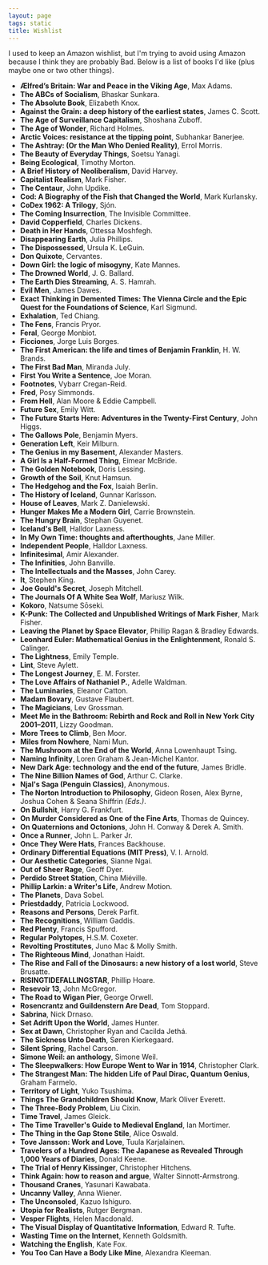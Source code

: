 ```yaml
---
layout: page
tags: static
title: Wishlist
---
```


I used to keep an Amazon wishlist, but I'm trying to avoid using Amazon because I think they are probably Bad. Below is a list of books I'd like (plus maybe one
or two other things).

* **Ælfred’s Britain: War and Peace in the Viking Age**, Max Adams.  
* **The ABCs of Socialism**, Bhaskar Sunkara.  
* **The Absolute Book**, Elizabeth Knox.  
* **Against the Grain: a deep history of the earliest states**, James C. Scott.  
* **The Age of Surveillance Capitalism**, Shoshana Zuboff.  
* **The Age of Wonder**, Richard Holmes.  
* **Arctic Voices: resistance at the tipping point**, Subhankar Banerjee.  
* **The Ashtray: (Or the Man Who Denied Reality)**, Errol Morris.  
* **The Beauty of Everyday Things**, Soetsu Yanagi.  
* **Being Ecological**, Timothy Morton.  
* **A Brief History of Neoliberalism**, David Harvey.  
* **Capitalist Realism**, Mark Fisher.  
* **The Centaur**, John Updike.
* **Cod: A Biography of the Fish that Changed the World**, Mark Kurlansky.  
* **CoDex 1962: A Trilogy**, Sjón.  
* **The Coming Insurrection**, The Invisible Committee.  
* **David Copperfield**, Charles Dickens.
* **Death in Her Hands**, Ottessa Moshfegh.  
* **Disappearing Earth**, Julia Phillips.  
* **The Dispossessed**, Ursula K. LeGuin.  
* **Don Quixote**, Cervantes.  
* **Down Girl: the logic of misogyny**, Kate Mannes.  
* **The Drowned World**, J. G. Ballard.  
* **The Earth Dies Streaming**, A. S. Hamrah.   
* **Evil Men**, James Dawes.  
* **Exact Thinking in Demented Times: The Vienna Circle and the Epic Quest for the Foundations of Science**, Karl Sigmund.  
* **Exhalation**, Ted Chiang.  
* **The Fens**, Francis Pryor.  
* **Feral**, George Monbiot.  
* **Ficciones**, Jorge Luis Borges.  
* **The First American: the life and times of Benjamin Franklin**, H. W. Brands.  
* **The First Bad Man**, Miranda July.  
* **First You Write a Sentence**, Joe Moran.  
* **Footnotes**, Vybarr Cregan-Reid.
* **Fred**, Posy Simmonds.    
* **From Hell**, Alan Moore & Eddie Campbell.  
* **Future Sex**, Emily Witt.  
* **The Future Starts Here: Adventures in the Twenty-First Century**, John Higgs.  
* **The Gallows Pole**, Benjamin Myers.  
* **Generation Left**, Keir Milburn.  
* **The Genius in my Basement**, Alexander Masters.  
* **A Girl Is a Half-Formed Thing**, Eimear McBride.  
* **The Golden Notebook**, Doris Lessing.  
* **Growth of the Soil**, Knut Hamsun.  
* **The Hedgehog and the Fox**, Isaiah Berlin.  
* **The History of Iceland**, Gunnar Karlsson.  
* **House of Leaves**, Mark Z. Danielewski.    
* **Hunger Makes Me a Modern Girl**, Carrie Brownstein.  
* **The Hungry Brain**, Stephan Guyenet.  
* **Iceland's Bell**, Halldor Laxness.  
* **In My Own Time: thoughts and afterthoughts**, Jane Miller.  
* **Independent People**, Halldor Laxness.  
* **Infinitesimal**, Amir Alexander.  
* **The Infinities**, John Banville.  
* **The Intellectuals and the Masses**, John Carey.  
* **It**, Stephen King.  
* **Joe Gould's Secret**, Joseph Mitchell.  
* **The Journals Of A White Sea Wolf**, Mariusz Wilk.  
* **Kokoro**, Natsume Sōseki.  
* **K-Punk: The Collected and Unpublished Writings of Mark Fisher**, Mark Fisher.  
* **Leaving the Planet by Space Elevator**, Phillip Ragan & Bradley Edwards.  
* **Leonhard Euler: Mathematical Genius in the Enlightenment**, Ronald S. Calinger.  
* **The Lightness**, Emily Temple.  
* **Lint**, Steve Aylett.  
* **The Longest Journey**, E. M. Forster.   
* **The Love Affairs of Nathaniel P.**, Adelle Waldman.  
* **The Luminaries**, Eleanor Catton.
* **Madam Bovary**,  Gustave Flaubert.    
* **The Magicians**, Lev Grossman.  
* **Meet Me in the Bathroom: Rebirth and Rock and Roll in New York City 2001–2011**, Lizzy Goodman.  
* **More Trees to Climb**, Ben Moor.  
* **Miles from Nowhere**, Nami Mun.  
* **The Mushroom at the End of the World**, Anna Lowenhaupt Tsing.  
* **Naming Infinity**, Loren Graham & Jean-Michel Kantor.  
* **New Dark Age: technology and the end of the future**, James Bridle.  
* **The Nine Billion Names of God**, Arthur C. Clarke.  
* **Njal's Saga (Penguin Classics)**, Anonymous.  
* **The Norton Introduction to Philosophy**, Gideon Rosen, Alex Byrne, Joshua Cohen & Seana Shiffrin *(Eds.)*.  
* **On Bullshit**, Harry G. Frankfurt.  
* **On Murder Considered as One of the Fine Arts**, Thomas de Quincey.  
* **On Quaternions and Octonions**, John H. Conway & Derek A. Smith.  
* **Once a Runner**, John L. Parker Jr.  
* **Once They Were Hats**, Frances Backhouse.  
* **Ordinary Differential Equations (MIT Press)**, V. I. Arnold.  
* **Our Aesthetic Categories**, Sianne Ngai.  
* **Out of Sheer Rage**, Geoff Dyer.  
* **Perdido Street Station**, China Miéville.  
* **Phillip Larkin: a Writer's Life**, Andrew Motion.  
* **The Planets**, Dava Sobel.
* **Priestdaddy**, Patricia Lockwood.  
* **Reasons and Persons**, Derek Parfit.  
* **The Recognitions**, William Gaddis.
* **Red Plenty**, Francis Spufford.  
* **Regular Polytopes**, H.S.M. Coxeter.  
* **Revolting Prostitutes**, Juno Mac & Molly Smith.  
* **The Righteous Mind**, Jonathan Haidt.  
* **The Rise and Fall of the Dinosaurs: a new history of a lost world**, Steve Brusatte.  
* **RISINGTIDEFALLINGSTAR**, Phillip Hoare.  
* **Resevoir 13**, John McGregor.  
* **The Road to Wigan Pier**, George Orwell.  
* **Rosencrantz and Guildenstern Are Dead**, Tom Stoppard.  
* **Sabrina**, Nick Drnaso.  
* **Set Adrift Upon the World**, James Hunter.  
* **Sex at Dawn**, Christopher Ryan and Cacilda Jethá.  
* **The Sickness Unto Death**, S&#248;ren Kierkegaard.  
* **Silent Spring**, Rachel Carson.  
* **Simone Weil: an anthology**, Simone Weil.  
* **The Sleepwalkers: How Europe Went to War in 1914**, Christopher Clark.  
* **The Strangest Man: The hidden Life of Paul Dirac, Quantum Genius**, Graham Farmelo.  
* **Territory of Light**, Yuko Tsushima.  
* **Things The Grandchildren Should Know**, Mark Oliver Everett.  
* **The Three-Body Problem**,  Liu Cixin.  
* **Time Travel**, James Gleick.  
* **The Time Traveller's Guide to Medieval England**, Ian Mortimer.  
* **The Thing in the Gap Stone Stile**, Alice Oswald.  
* **Tove Jansson: Work and Love**, Tuula Karjalainen.  
* **Travelers of a Hundred Ages: The Japanese as Revealed Through 1,000 Years of Diaries**, Donald Keene.   
* **The Trial of Henry Kissinger**, Christopher Hitchens.  
* **Think Again: how to reason and argue**,
Walter Sinnott-Armstrong.  
* **Thousand Cranes**, Yasunari Kawabata.  
* **Uncanny Valley**, Anna Wiener.  
* **The Unconsoled**, Kazuo Ishiguro.  
* **Utopia for Realists**, Rutger Bergman.  
* **Vesper Flights**, Helen Macdonald.  
* **The Visual Display of Quantitative Information**, Edward R. Tufte.  
* **Wasting Time on the Internet**, Kenneth Goldsmith.  
* **Watching the English**, Kate Fox.  
* **You Too Can Have a Body Like Mine**, Alexandra Kleeman.  
